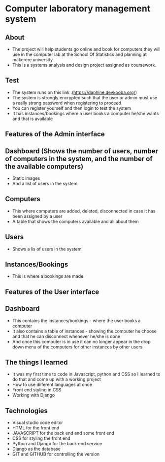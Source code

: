 # Computer laboratory management system
## About
* The project will help students go online and book for computers they will use in the computer lab at the School Of Statistics and planning at makerere university.
* This is a systems analysis and design project assigned as coursework.

## Test
* The system runs on this link .(https://daphine.devkooba.org/)
* The system is strongly encrypted such that the user or admin must use a really strong password when registering to proceed
* You can register yourself and then login to test the system
* It has instances/bookings where a user books a computer he/she wants and that is available

## Features of the Admin interface
## Dashboard (Shows the number of users, number of computers in the system, and the number of the available computers)
* Static images
* And a list of users in the system
## Computers
* This where computers are added, deleted, disconnected in case it has been assigned by a user
* A table that shows the computers available and all about them
## Users
* Shows a lis of users in the system
## Instances/Bookings
* This is where a bookings are made

## Features of the User interface
## Dashboard
* This contains the instances/bookings - where the user books a computer
* It also contains a table of instances - showing the computer he choose and that he can disconnect whenever he/she is done 
* And once this comouter is in use it can no longer appear in the drop down menu of the computers for other instances by other users

## The things I learned
* It was my first time to code in Javascript, python and CSS so I learned to do that and come up with a working project
* How to use diiferent languages at once
* Front end styling in CSS
* Working with Django

## Technologies
* Visual studio code editor
* HTML for the front end
* JAVASCRIPT for the back end and some front end
* CSS for styling the front end
* Python and Django for the back end service
* Django as the database
* GIT and GITHUB for controlling the version

